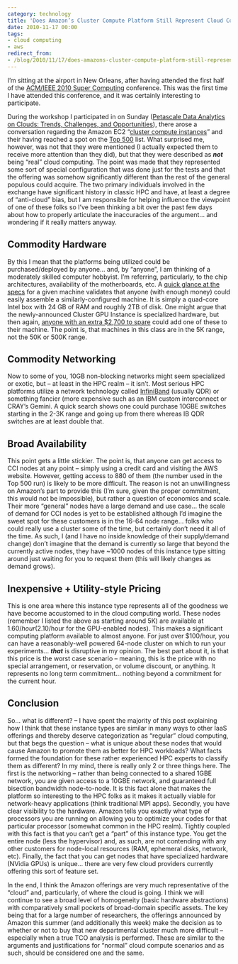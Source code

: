 ```yaml
---
category: technology
title: 'Does Amazon’s Cluster Compute Platform Still Represent Cloud Computing?'
date: 2010-11-17 00:00
tags:
- cloud computing
- aws
redirect_from:
- /blog/2010/11/17/does-amazons-cluster-compute-platform-still-represent-cloud.html
---
```

I’m sitting at the airport in New Orleans, after having attended the first half of the [ACM/IEEE 2010 Super Computing](http://www.acm.org/) conference. This was the first time I have attended this conference, and it was certainly interesting to participate.

During the workshop I participated in on Sunday ([Petascale Data Analytics on Clouds: Trends, Challenges, and Opportunities](http://www.ornl.gov/sci/knowledgediscovery/CloudComputing/PDAC-SC10/)), there arose a conversation regarding the Amazon EC2 “[cluster compute instances](http://aws.amazon.com/hpc-applications/)” and their having reached a spot on the [Top 500](http://top500.org/) list. What surprised me, however, was not that they were mentioned (I actually expected them to receive more attention than they did), but that they were described as __*not*__ being “real” cloud computing.  The point was made that they represented some sort of special configuration that was done just for the tests and that the offering was somehow significantly different than the rest of the general populous could acquire. The two primary individuals involved in the exchange have significant history in classic HPC and have, at least a degree of “anti-cloud” bias, but I am responsible for helping influence the viewpoint of one of these folks so I’ve been thinking a bit over the past few days about how to properly articulate the inaccuracies of the argument… and wondering if it really matters anyway.

## Commodity Hardware

By this I mean that the platforms being utilized could be purchased/deployed by anyone… and, by “anyone”, I am thinking of a moderately skilled computer hobbyist. I’m referring, particularly, to the chip architectures, availability of the motherboards, etc. A [quick glance at the specs](http://aws.amazon.com/hpc-applications/) for a given machine validates that anyone (with enough money) could easily assemble a similarly-configured machine. It is simply a quad-core Intel box with 24 GB of RAM and roughly 2TB of disk. One might argue that the newly-announced Cluster GPU Instance is specialized hardware, but then again, [anyone with an extra $2,700 to spare](http://www.dreamhardware.com/store/product/index.php?product_id=1795789) could add one of these to their machine. The point is, that machines in this class are in the 5K range, not the 50K or 500K range.

## Commodity Networking

Now to some of you, 10GB non-blocking networks might seem specialized or exotic, but – at least in the HPC realm – it isn’t. Most serious HPC platforms utilize a network technology called [InfiniBand](http://en.wikipedia.org/wiki/Infiniband) (usually QDR) or something fancier (more expensive such as an IBM custom interconnect or CRAY’s Gemini. A quick search shows one could purchase 10GBE switches starting in the 2-3K range and going up from there whereas IB QDR switches are at least double that.

## Broad Availability

This point gets a little stickier. The point is, that anyone can get access to CCI nodes at any point – simply using a credit card and visiting the AWS website. However, getting access to 880 of them (the number used in the Top 500 run) is likely to be more difficult. The reason is not an unwillingness on Amazon’s part to provide this (I’m sure, given the proper commitment, this would not be impossible), but rather a question of economics and scale. Their more “general” nodes have a large demand and use case… the scale of demand for CCI nodes is yet to be established although I’d imagine the sweet spot for these customers is in the 16-64 node range… folks who could really use a cluster some of the time, but certainly don’t need it all of the time. As such, I (and I have no inside knowledge of their supply/demand change) don’t imagine that the demand is currently so large that beyond the currently active nodes, they have ~1000 nodes of this instance type sitting around just waiting for you to request them (this will likely changes as demand grows).

## Inexpensive + Utility-style Pricing

This is one area where this instance type represents all of the goodness we have become accustomed to in the cloud computing world. These nodes (remember I listed the above as starting around 5K) are available at $1.60/hour ($2.10/hour for the GPU-enabled nodes). This makes a significant computing platform available to almost anyone. For just over $100/hour, you can have a reasonably-well powered 64-node cluster on which to run your experiments… __*that*__ is disruptive in my opinion. The best part about it, is that this price is the worst case scenario – meaning, this is the price with no special arrangement, or reservation, or volume discount, or anything. It represents no long term commitment… nothing beyond a commitment for the current hour.

## Conclusion 

So… what is different? – I have spent the majority of this post explaining how I think that these instance types are similar in many ways to other IaaS offerings and thereby deserve categorization as “regular” cloud computing, but that begs the question – what is unique about these nodes that would cause Amazon to promote them as better for HPC workloads? What facts formed the foundation for these rather experienced HPC experts to classify them as different? In my mind, there is really only 2 or three things here. The first is the networking – rather than being connected to a shared 1GBE network, you are given access to a 10GBE network, and guaranteed full bisection bandwidth node-to-node. It is this fact alone that makes the platform so interesting to the HPC folks as it makes it actually viable for network-heavy applications (think traditional MPI apps). Secondly, you have clear visibility to the hardware. Amazon tells you exactly what type of processors you are running on allowing you to optimize your codes for that particular processor (somewhat common in the HPC realm). Tightly coupled with this fact is that you can’t get a “part” of this instance type. You get the entire node (less the hypervisor) and, as such, are not contending with any other customers for node-local resources (RAM, ephemeral disks, network, etc). Finally, the fact that you can get nodes that have specialized hardware (NVidia GPUs) is unique… there are very few cloud providers currently offering this sort of feature set.

In the end, I think the Amazon offerings are very much representative of the “cloud” and, particularly, of where the cloud is going. I think we will continue to see a broad level of homogeneity (basic hardware abstractions) with comparatively small pockets of broad-domain specific assets. The key being that for a large number of researchers, the offerings announced by Amazon this summer (and additionally this week) make the decision as to whether or not to buy that new departmental cluster much more difficult – especially when a true TCO analysis is performed. These are similar to the arguments and justifications for “normal” cloud compute scenarios and as such, should be considered one and the same.
